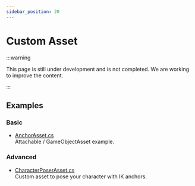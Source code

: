 ```yaml
---
sidebar_position: 20
---
```


# Custom Asset

:::warning

This page is still under development and is not completed. We are working to improve the content.

:::

## Examples

### Basic

- [AnchorAsset.cs](https://gist.github.com/TigerHix/c549e984df0be34cfd6f8f50e741aab2)  
Attachable / GameObjectAsset example.

### Advanced

- [CharacterPoserAsset.cs](https://gist.github.com/TigerHix/8413f8e10e508f37bb946d8802ee4e0b)  
Custom asset to pose your character with IK anchors.
